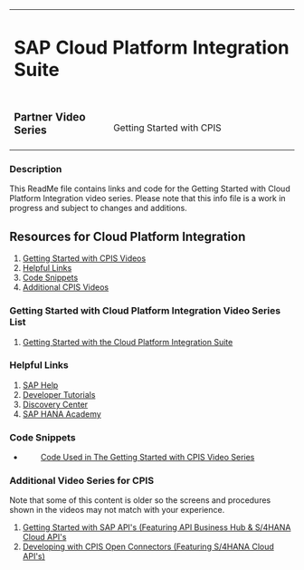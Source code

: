 <table width=100% border=0>
<tr ><td colspan=2><h1>SAP Cloud Platform Integration Suite</h1></td></tr>
<tr><td><h3>Partner Video Series</h3></td><td width=66%></br>&nbsp;Getting Started with CPIS</td>
</table>

### Description

This ReadMe file contains links and code for the Getting Started with Cloud Platform Integration video series. Please note that this info file is a work in progress and subject to changes and additions.

## <a name="gss4hapi"></a>Resources for Cloud Platform Integration
1) [Getting Started with CPIS Videos](#cpiv)
1) [Helpful Links](#cpil)
1) [Code Snippets](#cpic)
1) [Additional CPIS Videos](#cpia)

### <a name="cpiv"></a>Getting Started with Cloud Platform Integration Video Series List
1) [Getting Started with the Cloud Platform Integration Suite](exercises/extends4hccloudsdkcf.md)


### <a name="cpil"></a>Helpful Links

1) [SAP Help](https://help.sap.com/viewer/search?q=sap%20cloud%20platform%20integration%20suite)
1) [Developer Tutorials](https://developers.sap.com/tutorial-navigator.html?tag=products:technology-platform/sap-cloud-platform/sap-cloud-platform-integration-for-process-services)
1) [Discovery Center](discovery-center.cloud.sap)
1) [SAP HANA Academy](http://academy.saphana.com/)

### <a name="cpic"></a>Code Snippets

*  &nbsp;&nbsp;&nbsp;&nbsp;&nbsp;&nbsp;&nbsp;&nbsp;[Code Used in The Getting Started with CPIS Video Series](/cpiscs.md)

### <a name="cpia"></a>Additional Video Series for CPIS

Note that some of this content is older so the screens and procedures shown in the videos may not match with your experience.

1) [Getting Started with SAP API's (Featuring API Business Hub & S/4HANA Cloud API's](https://github.com/saphanaacademy/s4hcapi/blob/master/exercises/gettingstarteds4hcloudapis.md)
1) [Developing with CPIS Open Connectors (Featuring S/4HANA Cloud API's)](https://github.com/saphanaacademy/s4hcapi/blob/master/exercises/openconnectorss4hcloudapis.md)
